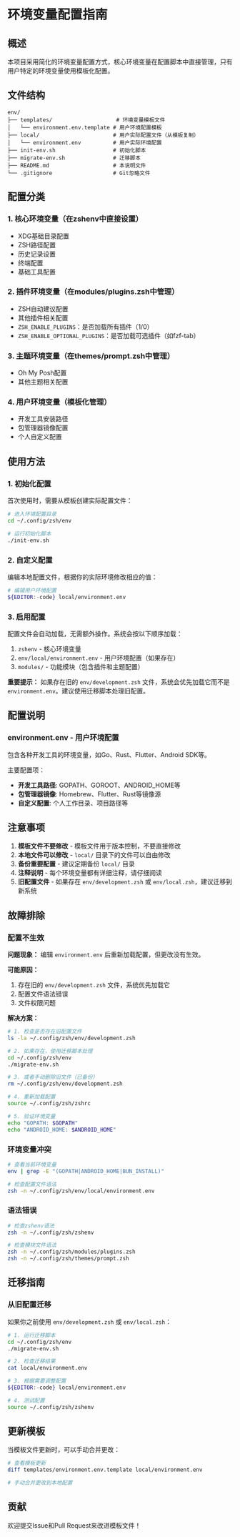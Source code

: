 # 环境变量配置指南

## 概述

本项目采用简化的环境变量配置方式，核心环境变量在配置脚本中直接管理，只有用户特定的环境变量使用模板化配置。

## 文件结构

```
env/
├── templates/                    # 环境变量模板文件
│   └── environment.env.template # 用户环境配置模板
├── local/                       # 用户实际配置文件（从模板复制）
│   └── environment.env          # 用户实际环境配置
├── init-env.sh                  # 初始化脚本
├── migrate-env.sh               # 迁移脚本
├── README.md                    # 本说明文件
└── .gitignore                   # Git忽略文件
```

## 配置分类

### 1. 核心环境变量（在zshenv中直接设置）
- XDG基础目录配置
- ZSH路径配置
- 历史记录设置
- 终端配置
- 基础工具配置

### 2. 插件环境变量（在modules/plugins.zsh中管理）
- ZSH自动建议配置
- 其他插件相关配置
- `ZSH_ENABLE_PLUGINS`：是否加载所有插件（1/0）
- `ZSH_ENABLE_OPTIONAL_PLUGINS`：是否加载可选插件（如fzf-tab）

### 3. 主题环境变量（在themes/prompt.zsh中管理）
- Oh My Posh配置
- 其他主题相关配置

### 4. 用户环境变量（模板化管理）
- 开发工具安装路径
- 包管理器镜像配置
- 个人自定义配置

## 使用方法

### 1. 初始化配置

首次使用时，需要从模板创建实际配置文件：

```bash
# 进入环境配置目录
cd ~/.config/zsh/env

# 运行初始化脚本
./init-env.sh
```

### 2. 自定义配置

编辑本地配置文件，根据你的实际环境修改相应的值：

```bash
# 编辑用户环境配置
${EDITOR:-code} local/environment.env
```

### 3. 启用配置

配置文件会自动加载，无需额外操作。系统会按以下顺序加载：

1. `zshenv` - 核心环境变量
2. `env/local/environment.env` - 用户环境配置（如果存在）
3. `modules/` - 功能模块（包含插件和主题配置）

**重要提示：** 如果存在旧的 `env/development.zsh` 文件，系统会优先加载它而不是 `environment.env`。建议使用迁移脚本处理旧配置。

## 配置说明

### environment.env - 用户环境配置
包含各种开发工具的环境变量，如Go、Rust、Flutter、Android SDK等。

主要配置项：
- **开发工具路径**: GOPATH、GOROOT、ANDROID_HOME等
- **包管理器镜像**: Homebrew、Flutter、Rust等镜像源
- **自定义配置**: 个人工作目录、项目路径等

## 注意事项

1. **模板文件不要修改** - 模板文件用于版本控制，不要直接修改
2. **本地文件可以修改** - `local/` 目录下的文件可以自由修改
3. **备份重要配置** - 建议定期备份 `local/` 目录
4. **注释说明** - 每个环境变量都有详细注释，请仔细阅读
5. **旧配置文件** - 如果存在 `env/development.zsh` 或 `env/local.zsh`，建议迁移到新系统

## 故障排除

### 配置不生效

**问题现象：** 编辑 `environment.env` 后重新加载配置，但更改没有生效。

**可能原因：**
1. 存在旧的 `env/development.zsh` 文件，系统优先加载它
2. 配置文件语法错误
3. 文件权限问题

**解决方案：**
```bash
# 1. 检查是否存在旧配置文件
ls -la ~/.config/zsh/env/development.zsh

# 2. 如果存在，使用迁移脚本处理
cd ~/.config/zsh/env
./migrate-env.sh

# 3. 或者手动删除旧文件（已备份）
rm ~/.config/zsh/env/development.zsh

# 4. 重新加载配置
source ~/.config/zsh/zshrc

# 5. 验证环境变量
echo "GOPATH: $GOPATH"
echo "ANDROID_HOME: $ANDROID_HOME"
```

### 环境变量冲突
```bash
# 查看当前环境变量
env | grep -E "(GOPATH|ANDROID_HOME|BUN_INSTALL)"

# 检查配置文件语法
zsh -n ~/.config/zsh/env/local/environment.env
```

### 语法错误
```bash
# 检查zshenv语法
zsh -n ~/.config/zsh/zshenv

# 检查模块文件语法
zsh -n ~/.config/zsh/modules/plugins.zsh
zsh -n ~/.config/zsh/themes/prompt.zsh
```

## 迁移指南

### 从旧配置迁移

如果你之前使用 `env/development.zsh` 或 `env/local.zsh`：

```bash
# 1. 运行迁移脚本
cd ~/.config/zsh/env
./migrate-env.sh

# 2. 检查迁移结果
cat local/environment.env

# 3. 根据需要调整配置
${EDITOR:-code} local/environment.env

# 4. 测试配置
source ~/.config/zsh/zshenv
```

## 更新模板

当模板文件更新时，可以手动合并更改：

```bash
# 查看模板更新
diff templates/environment.env.template local/environment.env

# 手动合并更改到本地配置
```

## 贡献

欢迎提交Issue和Pull Request来改进模板文件！ 